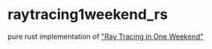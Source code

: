 # raytracing1weekend_rs

pure rust implementation of ["Ray Tracing in One Weekend"](https://raytracing.github.io/books/RayTracingInOneWeekend.html)
